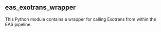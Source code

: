 ## eas_exotrans_wrapper

This Python module contains a wrapper for calling Exotrans from within the EAS pipeline.
